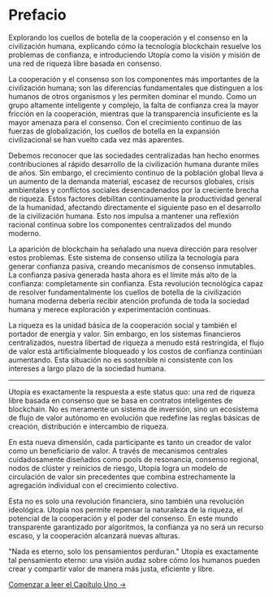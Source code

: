 # Prefacio

Explorando los cuellos de botella de la cooperación y el consenso en la civilización humana, explicando cómo la tecnología blockchain resuelve los problemas de confianza, e introduciendo Utopía como la visión y misión de una red de riqueza libre basada en consenso.

La cooperación y el consenso son los componentes más importantes de la civilización humana; son las diferencias fundamentales que distinguen a los humanos de otros organismos y les permiten dominar el mundo. Como un grupo altamente inteligente y complejo, la falta de confianza crea la mayor fricción en la cooperación, mientras que la transparencia insuficiente es la mayor amenaza para el consenso. Con el crecimiento continuo de las fuerzas de globalización, los cuellos de botella en la expansión civilizacional se han vuelto cada vez más aparentes.

Debemos reconocer que las sociedades centralizadas han hecho enormes contribuciones al rápido desarrollo de la civilización humana durante miles de años. Sin embargo, el crecimiento continuo de la población global lleva a un aumento de la demanda material, escasez de recursos globales, crisis ambientales y conflictos sociales desencadenados por la creciente brecha de riqueza. Estos factores debilitan continuamente la productividad general de la humanidad, afectando directamente el siguiente paso en el desarrollo de la civilización humana. Esto nos impulsa a mantener una reflexión racional continua sobre los componentes centralizados del mundo moderno.

La aparición de blockchain ha señalado una nueva dirección para resolver estos problemas. Este sistema de consenso utiliza la tecnología para generar confianza pasiva, creando mecanismos de consenso inmutables. La confianza pasiva generada hasta ahora es el límite más alto de la confianza: completamente sin confianza. Esta revolución tecnológica capaz de resolver fundamentalmente los cuellos de botella de la civilización humana moderna debería recibir atención profunda de toda la sociedad humana y merece exploración y experimentación continuas.

La riqueza es la unidad básica de la cooperación social y también el portador de energía y valor. Sin embargo, en los sistemas financieros centralizados, nuestra libertad de riqueza a menudo está restringida, el flujo de valor está artificialmente bloqueado y los costos de confianza continúan aumentando. Esta situación no es sostenible ni consistente con los intereses a largo plazo de la sociedad humana.

---

Utopía es exactamente la respuesta a este status quo: una red de riqueza libre basada en consenso que se basa en contratos inteligentes de blockchain. No es meramente un sistema de inversión, sino un ecosistema de flujo de valor autónomo en evolución que redefine las reglas básicas de creación, distribución e intercambio de riqueza.

En esta nueva dimensión, cada participante es tanto un creador de valor como un beneficiario de valor. A través de mecanismos centrales cuidadosamente diseñados como pools de resonancia, consenso regional, nodos de clúster y reinicios de riesgo, Utopía logra un modelo de circulación de valor sin precedentes que combina estrechamente la agregación individual con el crecimiento colectivo.

Esta no es solo una revolución financiera, sino también una revolución ideológica. Utopía nos permite repensar la naturaleza de la riqueza, el potencial de la cooperación y el poder del consenso. En este mundo transparente garantizado por algoritmos, la confianza ya no será un recurso escaso, y la cooperación alcanzará nuevas alturas.

"Nada es eterno, solo los pensamientos perduran." Utopía es exactamente tal pensamiento eterno: una visión audaz sobre cómo los humanos pueden crear y compartir valor de manera más justa, eficiente y libre.

[Comenzar a leer el Capítulo Uno →](/es/whitepaper/chapter1/)